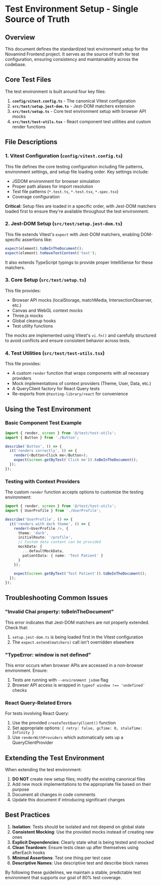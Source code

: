 # Test Environment Setup - Single Source of Truth

## Overview

This document defines the standardized test environment setup for the Novamind Frontend project. It serves as the source of truth for test configuration, ensuring consistency and maintainability across the codebase.

## Core Test Files

The test environment is built around four key files:

1. **`config/vitest.config.ts`** - The canonical Vitest configuration
2. **`src/test/setup.jest-dom.ts`** - Jest-DOM matchers extension
3. **`src/test/setup.ts`** - Core test environment setup with browser API mocks
4. **`src/test/test-utils.tsx`** - React component test utilities and custom render functions

## File Descriptions

### 1. Vitest Configuration (`config/vitest.config.ts`)

This file defines the core testing configuration including file patterns, environment settings, and setup file loading order. Key settings include:

- JSDOM environment for browser simulation
- Proper path aliases for import resolution
- Test file patterns (`*.test.ts`, `*.test.tsx`, `*.spec.tsx`)
- Coverage configuration

**Critical:** Setup files are loaded in a specific order, with Jest-DOM matchers loaded first to ensure they're available throughout the test environment.

### 2. Jest-DOM Setup (`src/test/setup.jest-dom.ts`)

This file extends Vitest's `expect` with Jest-DOM matchers, enabling DOM-specific assertions like:

```typescript
expect(element).toBeInTheDocument();
expect(element).toHaveTextContent('text');
```

It also extends TypeScript typings to provide proper IntelliSense for these matchers.

### 3. Core Setup (`src/test/setup.ts`)

This file provides:

- Browser API mocks (localStorage, matchMedia, IntersectionObserver, etc.)
- Canvas and WebGL context mocks
- Three.js mocks
- Global cleanup hooks
- Test utility functions

The mocks are implemented using Vitest's `vi.fn()` and carefully structured to avoid conflicts and ensure consistent behavior across tests.

### 4. Test Utilities (`src/test/test-utils.tsx`)

This file provides:

- A custom `render` function that wraps components with all necessary providers
- Mock implementations of context providers (Theme, User, Data, etc.)
- A QueryClient factory for React Query tests
- Re-exports from `@testing-library/react` for convenience

## Using the Test Environment

### Basic Component Test Example

```typescript
import { render, screen } from '@/test/test-utils';
import { Button } from './Button';

describe('Button', () => {
  it('renders correctly', () => {
    render(<Button>Click me</Button>);
    expect(screen.getByText('Click me')).toBeInTheDocument();
  });
});
```

### Testing with Context Providers

The custom `render` function accepts options to customize the testing environment:

```typescript
import { render, screen } from '@/test/test-utils';
import { UserProfile } from './UserProfile';

describe('UserProfile', () => {
  it('renders with dark theme', () => {
    render(<UserProfile />, { 
      theme: 'dark',
      initialRoute: '/profile',
      // Custom data context can be provided
      mockData: {
        ...defaultMockData,
        patientData: { name: 'Test Patient' }
      }
    });
    
    expect(screen.getByText('Test Patient')).toBeInTheDocument();
  });
});
```

## Troubleshooting Common Issues

### "Invalid Chai property: toBeInTheDocument"

This error indicates that Jest-DOM matchers are not properly extended. Check that:

1. `setup.jest-dom.ts` is being loaded first in the Vitest configuration
2. The `expect.extend(matchers)` call isn't overridden elsewhere

### "TypeError: window is not defined"

This error occurs when browser APIs are accessed in a non-browser environment. Ensure:

1. Tests are running with `--environment jsdom` flag
2. Browser API access is wrapped in `typeof window !== 'undefined'` checks

### React Query-Related Errors

For tests involving React Query:

1. Use the provided `createTestQueryClient()` function
2. Set appropriate options: `{ retry: false, gcTime: 0, staleTime: Infinity }`
3. Use `renderWithProviders` which automatically sets up a QueryClientProvider

## Extending the Test Environment

When extending the test environment:

1. **DO NOT** create new setup files; modify the existing canonical files
2. Add new mock implementations to the appropriate file based on their purpose
3. Document all changes in code comments
4. Update this document if introducing significant changes

## Best Practices

1. **Isolation**: Tests should be isolated and not depend on global state
2. **Consistent Mocking**: Use the provided mocks instead of creating new ones
3. **Explicit Dependencies**: Clearly state what is being tested and mocked
4. **Clean Teardown**: Ensure tests clean up after themselves using afterEach hooks
5. **Minimal Assertions**: Test one thing per test case
6. **Descriptive Names**: Use descriptive test and describe block names

By following these guidelines, we maintain a stable, predictable test environment that supports our goal of 80% test coverage.